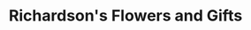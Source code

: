 ---
title: "Richardson's Flowers and Gifts"
url: /bel-air/richardsons-flowers-and-gifts/
shop: Blumen
---